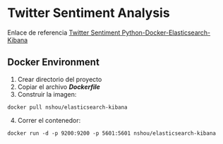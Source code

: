 # Twitter Sentiment Analysis

Enlace de referencia [Twitter Sentiment Python-Docker-Elasticsearch-Kibana](https://realpython.com/twitter-sentiment-python-docker-elasticsearch-kibana/)

## Docker Environment

1. Crear directorio del proyecto
2. Copiar el archivo **_Dockerfile_**
3. Construir la imagen:
  ```
  docker pull nshou/elasticsearch-kibana
  ```
4. Correr el contenedor:
```
docker run -d -p 9200:9200 -p 5601:5601 nshou/elasticsearch-kibana
```


